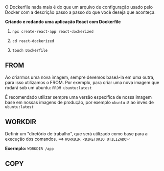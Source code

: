 O Dockerfile nada mais é do que um arquivo de configuração usado pelo Docker com a descrição passo a passo do que você deseja que aconteça.

**Criando e rodando uma aplicação React com Dockerfile**

1. `npx create-react-app react-dockerized`

2. `cd react-dockerized`

3. `touch Dockerfile`

## FROM

Ao criarmos uma nova imagem, sempre devemos baseá-la em uma outra, para isso utilizamos o FROM. Por exemplo, para criar uma nova imagem que rodará sob um ubuntu: `FROM ubuntu:latest`

É recomendado utilizar sempre uma versão específica de nossa imagem base em nossas imagens de produção, por exemplo `ubuntu:8` ao invés de `ubuntu:latest`

## WORKDIR

Definir um "diretório de trabalho", que será utilizado como base para a execução dos comandos. ==> `WORKDIR <DIRETORIO UTILIZADO>'`

**Exermplo:** `WORKDIR /app`

## COPY


